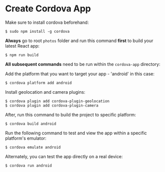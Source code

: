 # Create Cordova App

Make sure to install cordova beforehand:
```
$ sudo npm install -g cordova
```

**Always** go to root `photos` folder and run this command **first** to build your latest React app:
```
$ npm run build
```

**All subsequent commands** need to be run within the `cordova-app` directory:

Add the platform that you want to target your app - 'android' in this case:
```
$ cordova platform add android
```

Install geolocation and camera plugins:
```
$ cordova plugin add cordova-plugin-geolocation
$ cordova plugin add cordova-plugin-camera
```

After, run this command to build the project to specific platform:
```
$ cordova build android
```

Run the following command to test and view the app within a specific platform's emulator:
```
$ cordova emulate android
```

Alternately, you can test the app directly on a real device:
```
$ cordova run android
```
